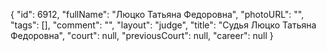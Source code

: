 {
    "id": 6912,
    "fullName": "Люцко Татьяна Федоровна",
    "photoURL": "",
    "tags": [],
    "comment": "",
    "layout": "judge",
    "title": "Судья Люцко Татьяна Федоровна",
    "court": null,
    "previousCourt": null,
    "career": null
}